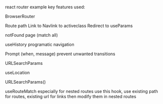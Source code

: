 react router example
key features used:

BrowserRouter

Route path
Link to
Navlink to activeclass
Redirect to
useParams

notFound page (match all)

useHistory programatic navigation

Prompt (when, message) prevent unwanted transitions

URLSearchParams

useLocation

URLSearchParams()

useRouteMatch especially for nested routes use this hook, use existing path for routes, existing url for links then modify them in nested routes
